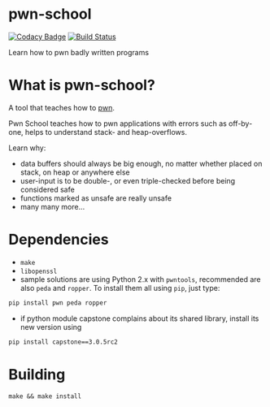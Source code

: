 # pwn-school
[![Codacy Badge](https://api.codacy.com/project/badge/Grade/948cfcc9b9ac498b9545c42a2fb2bd76)](https://app.codacy.com/app/Arusekk/pwn-school?utm_source=github.com&utm_medium=referral&utm_content=Arusekk/pwn-school&utm_campaign=badger)
[![Build Status](https://travis-ci.org/Arusekk/pwn-school.svg?branch=master)](https://travis-ci.org/Arusekk/pwn-school)

Learn how to pwn badly written programs

# What is pwn-school?
A tool that teaches how to [pwn](https://en.wikipedia.org/wiki/Pwn).

Pwn School teaches how to pwn applications with errors such as off-by-one,
helps to understand stack- and heap-overflows.

Learn why:
* data buffers should always be big enough, no matter whether placed on stack, on heap or anywhere else
* user-input is to be double-, or even triple-checked before being considered safe
* functions marked as unsafe are really unsafe
* many many more...

# Dependencies
* `make`
* `libopenssl`
* sample solutions are using Python 2.x with `pwntools`, recommended are also `peda` and `ropper`.
To install them all using `pip`, just type:
```sh
pip install pwn peda ropper
```
* if python module capstone complains about its shared library, install its new version using
```sh
pip install capstone==3.0.5rc2
```


# Building
	make && make install
